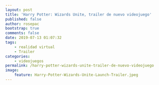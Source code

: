 ```yaml
---
layout: post
title: 'Harry Potter: Wizards Unite, trailer de nuevo videojuego'
published: false
author: rosepac
bootstrap: true
comments: false
date: 2019-07-13 01:07:32
tags:
    - realidad virtual
    - Trailer
categories:
    - videojuegos
permalink: /harry-potter-wizards-unite-trailer-de-nuevo-videojuego
image:
    feature: Harry-Potter-Wizards-Unite-Launch-Trailer.jpeg
---
```

